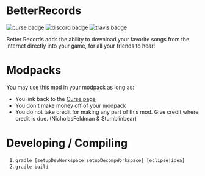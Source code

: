 BetterRecords
=============
[![curse badge]][curse] [![discord badge]][discord] [![travis badge]][travis]

Better Records adds the ability to download your favorite songs
from the internet directly into your game, for all your friends to hear!

Modpacks
========
You may use this mod in your modpack as long as:

* You link back to the [Curse page][curse]
* You don't make money off of your modpack
* You do not take credit for making any part of this mod. Give credit where credit is due. (NicholasFeldman & Stumblinbear)

Developing / Compiling
======================
1. `gradle [setupDevWorkspace|setupDecompWorkspace] [eclipse|idea]`
2. `gradle build`

[curse]: https://minecraft.curseforge.com/projects/better-records "Link to Curse"
[curse badge]: http://cf.way2muchnoise.eu/full_better-records_downloads.svg "Curse Badge"
[discord]: https://discord.gg/uhQFPUs "Discord Invite Link"
[discord badge]: https://img.shields.io/discord/392066220259803156.svg?colorB=7289DA "Discord Badge"
[travis]: https://travis-ci.org/NicholasFeldman/BetterRecords
[travis badge]: https://img.shields.io/travis/NicholasFeldman/BetterRecords/dev.svg
